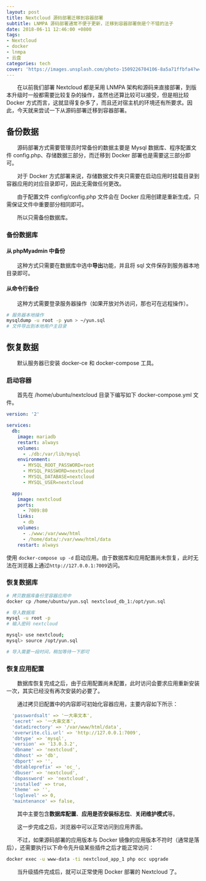 ```yaml
---
layout: post
title: Nextcloud 源码部署迁移到容器部署
subtitle: LNMPA 源码部署通常不便于更新，迁移到容器部署倒是个不错的法子
date: 2018-06-11 12:46:00 +0800
tags:
- Nextcloud
- docker
- lnmpa
- 云盘
categories: tech
cover: 'https://images.unsplash.com/photo-1509226704106-8a5a71ffbfa4?w=1600&h=900'
---
```


&emsp;&emsp;在以前我们部署 Nextcloud 都是采用 LNMPA 架构和源码来直接部署，到版本升级时一般都需要比较复杂的操作，虽然也还算比较可以接受，但是相比较 Docker 方式而言，这就显得复杂多了，而且还对宿主机的环境还有所要求。因此，今天就来尝试一下从源码部署迁移到容器部署。

## 备份数据

&emsp;&emsp;源码部署方式需要管理员时常备份的数据主要是 Mysql 数据库、程序配置文件 config.php、存储数据三部分，而迁移到 Docker 部署也是需要这三部分即可。

&emsp;&emsp;对于 Docker 方式部署来说，存储数据文件夹只需要在启动应用时挂载目录到容器应用的对应目录即可，因此无需做任何更改。

&emsp;&emsp;由于配置文件 config/config.php 文件会在 Docker 应用创建是重新生成，只需保证文件中重要部分相同即可。

&emsp;&emsp;所以只需备份数据库。

### 备份数据库

#### 从 phpMyadmin 中备份

&emsp;&emsp;这种方式只需要在数据库中选中**导出**功能，并且将 sql 文件保存到服务器本地目录即可。

#### 从命令行备份

&emsp;&emsp;这种方式需要登录服务器操作（如果开放对外访问，那也可在远程操作）。
```bash
# 服务器本地操作
mysqldump -u root -p yun > ~/yun.sql
# 文件导出到本地用户主目录
```

## 恢复数据

&emsp;&emsp;默认服务器已安装 docker-ce 和 docker-compose 工具。

### 启动容器

&emsp;&emsp;首先在 /home/ubuntu/nextcloud 目录下编写如下 docker-compose.yml 文件。
```yaml
version: '2'

services:
  db:
    image: mariadb
    restart: always
    volumes:
      - ./db:/var/lib/mysql
    environment:
      - MYSQL_ROOT_PASSWORD=root
      - MYSQL_PASSWORD=nextcloud
      - MYSQL_DATABASE=nextcloud
      - MYSQL_USER=nextcloud

  app:
    image: nextcloud
    ports:
      - 7009:80
    links:
      - db
    volumes:
      - ./www:/var/www/html
      - /home/data/:/var/www/html/data
    restart: always
```
使用 `docker-compose up -d` 启动应用。由于数据库和应用配置尚未恢复，此时无法在浏览器上通过`http://127.0.0.1:7009`访问。
### 恢复数据库

```bash
# 拷贝数据库备份至容器应用中
docker cp /home/ubuntu/yun.sql nextcloud_db_1:/opt/yun.sql

# 导入数据库
mysql -u root -p
# 输入密码 nextcloud

mysql> use nextcloud;
mysql> source /opt/yun.sql

# 导入需要一段时间，稍加等待一下即可
```

### 恢复应用配置

&emsp;&emsp;数据库恢复完成之后，由于应用配置尚未配置，此时访问会要求应用重新安装一次，其实已经没有再次安装的必要了。

&emsp;&emsp;通过拷贝旧配置中的内容即可初始化容器应用，主要内容如下所示：

```yaml
  'passwordsalt' => '一大串文本',
  'secret' => '一大串文本',
  'datadirectory' => '/var/www/html/data',
  'overwrite.cli.url' => 'http://127.0.0.1:7009',
  'dbtype' => 'mysql',
  'version' => '13.0.3.2',
  'dbname' => 'nextcloud',
  'dbhost' => 'db',
  'dbport' => '',
  'dbtableprefix' => 'oc_',
  'dbuser' => 'nextcloud',
  'dbpassword' => 'nextcloud',
  'installed' => true,
  'theme' => '',
  'loglevel' => 0,
  'maintenance' => false,
```

&emsp;&emsp;其中主要包含**数据库配置**、**应用是否安装标志位**、**关闭维护模式**等。

&emsp;&emsp;这一步完成之后，浏览器中可以正常访问到应用界面。

&emsp;&emsp;不过，如果源码部署的应用版本与 Docker 镜像的应用版本不符时（通常是落后），还需要执行以下命令先升级某些插件之后才能正常访问：

```bash
docker exec -u www-data -ti nextcloud_app_1 php occ upgrade
```

&emsp;&emsp;当升级插件完成后，就可以正常使用 Docker 部署的 Nextcloud 了。